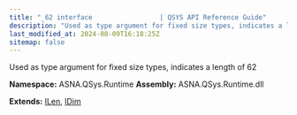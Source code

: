 ```yaml
---
title: "_62 interface                 | QSYS API Reference Guide"
description: "Used as type argument for fixed size types, indicates a length of 62  "
last_modified_at: 2024-08-09T16:18:25Z
sitemap: false
---
```


Used as type argument for fixed size types, indicates a length of 62 

**Namespace:** ASNA.QSys.Runtime
**Assembly:** ASNA.QSys.Runtime.dll

**Extends:** [ILen](/reference/runtime/qsys-runtime/i-len.html), [IDim](/reference/runtime/qsys-runtime/i-dim.html)
<br>
<br>
